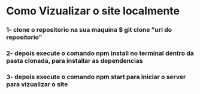 <h1>Como Vizualizar o site localmente</h1>

<h3>1- clone o repositorio na sua maquina $ git clone "url do repositorio"</h3>
<h3>2- depois execute o comando npm install no terminal dentro da pasta clonada, para installar as dependencias</h3>
<h3>3- depois execute o comando npm start para iniciar o server para vizualizar o site</h3>
